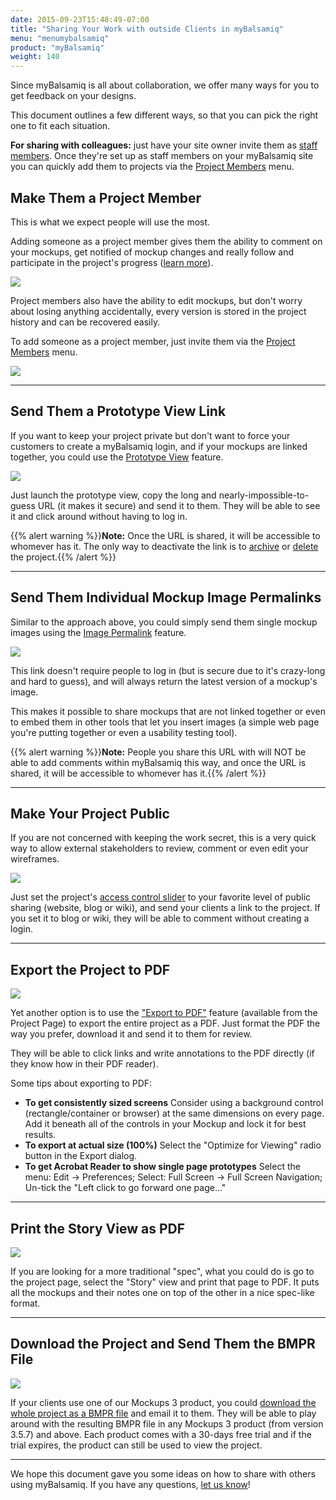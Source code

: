 ```yaml
---
date: 2015-09-23T15:48:49-07:00
title: "Sharing Your Work with outside Clients in myBalsamiq"
menu: "menumybalsamiq"
product: "myBalsamiq"
weight: 140
---
```


Since myBalsamiq is all about collaboration, we offer many ways for you to get feedback on your designs.

This document outlines a few different ways, so that you can pick the right one to fit each situation.

**For sharing with colleagues:** just have your site owner invite them as [staff members](/mybalsamiq/sitesettings/#staff-members). Once they're set up as staff members on your myBalsamiq site you can quickly add them to projects via the [Project Members](/mybalsamiq/project/#adding-project-team-members) menu.

## Make Them a Project Member

This is what we expect people will use the most.

Adding someone as a project member gives them the ability to comment on your mockups, get notified of mockup changes and really follow and participate in the project's progress ([learn more](/mybalsamiq/communication/)).

![](//media.balsamiq.com/img/support/docs/myb/communication.png)

Project members also have the ability to edit mockups, but don't worry about losing anything accidentally, every version is stored in the project history and can be recovered easily.

To add someone as a project member, just invite them via the [Project Members](/mybalsamiq/project/#adding-project-team-members) menu.

![](//media.balsamiq.com/img/support/docs/myb/project-members.png)

* * *

## Send Them a Prototype View Link

If you want to keep your project private but don't want to force your customers to create a myBalsamiq login, and if your mockups are linked together, you could use the [Prototype View](/mybalsamiq/prototypeview/) feature.

![](//media.balsamiq.com/img/support/docs/myb/launchprototype.png)

Just launch the prototype view, copy the long and nearly-impossible-to-guess URL (it makes it secure) and send it to them. They will be able to see it and click around without having to log in.

{{% alert warning %}}**Note:** Once the URL is shared, it will be accessible to whomever has it. The only way to deactivate the link is to [archive](https://docs.balsamiq.com/mybalsamiq/home/#archiving-a-project) or [delete](https://docs.balsamiq.com/mybalsamiq/home/#deleting-project) the project.{{% /alert %}}

---

## Send Them Individual Mockup Image Permalinks

Similar to the approach above, you could simply send them single mockup images using the [Image Permalink](/mybalsamiq/mockup/#mockup-description-permalink-download) feature.

![](//media.balsamiq.com/img/support/docs/myb/image-permalink.png)

This link doesn't require people to log in (but is secure due to it's crazy-long and hard to guess), and will always return the latest version of a mockup's image.

This makes it possible to share mockups that are not linked together or even to embed them in other tools that let you insert images (a simple web page you're putting together or even a usability testing tool).

{{% alert warning %}}**Note:** People you share this URL with will NOT be able to add comments within myBalsamiq this way, and once the URL is shared, it will be accessible to whomever has it.{{% /alert %}}

* * *

## Make Your Project Public

If you are not concerned with keeping the work secret, this is a very quick way to allow external stakeholders to review, comment or even edit your wireframes.

![](//media.balsamiq.com/img/support/docs/myb/project-acl.png)

Just set the project's [access control slider](/mybalsamiq/project/#setting-access-control) to your favorite level of public sharing (website, blog or wiki), and send your clients a link to the project. If you set it to blog or wiki, they will be able to comment without creating a login.

* * *

## Export the Project to PDF

![](//media.balsamiq.com/img/support/docs/myb/export-pdf.png)

Yet another option is to use the ["Export to PDF"](/mybalsamiq/project/#project-actions) feature (available from the Project Page) to export the entire project as a PDF. Just format the PDF the way you prefer, download it and send it to them for review.

They will be able to click links and write annotations to the PDF directly (if they know how in their PDF reader).

Some tips about exporting to PDF:

*   **To get consistently sized screens**
     Consider using a background control (rectangle/container or browser) at the same dimensions on every page. Add it beneath all of the controls in your Mockup and lock it for best results.
*   **To export at actual size (100%)**
     Select the "Optimize for Viewing" radio button in the Export dialog.
*   **To get Acrobat Reader to show single page prototypes**
     Select the menu: Edit -> Preferences; Select: Full Screen -> Full Screen Navigation; Un-tick the "Left click to go forward one page..."

* * *

## Print the Story View as PDF

![](//media.balsamiq.com/img/support/docs/myb/project-story-view.png)

If you are looking for a more traditional "spec", what you could do is go to the project page, select the "Story" view and print that page to PDF. It puts all the mockups and their notes one on top of the other in a nice spec-like format.

* * *

## Download the Project and Send Them the BMPR File

![](//media.balsamiq.com/img/support/docs/myb/project-download-BMPR.png)

If your clients use one of our Mockups 3 product, you could [download the whole project as a BMPR file](/mybalsamiq/project/#project-actions) and email it to them. They will be able to play around with the resulting BMPR file in any Mockups 3 product (from version 3.5.7) and above. Each product comes with a 30-days free trial and if the trial expires, the product can still be used to view the project.

* * *

We hope this document gave you some ideas on how to share with others using myBalsamiq. If you have any questions, [let us know](http://community.balsamiq.com)!
